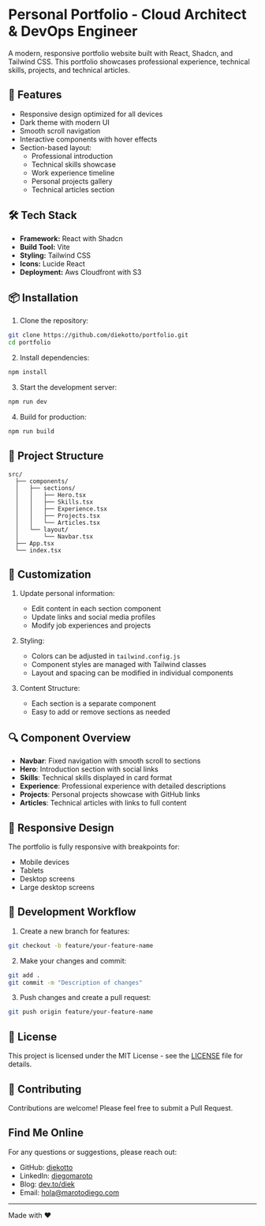 # Personal Portfolio - Cloud Architect & DevOps Engineer

A modern, responsive portfolio website built with React, Shadcn, and Tailwind CSS. This portfolio showcases professional experience, technical skills, projects, and technical articles.

## 🚀 Features

- Responsive design optimized for all devices
- Dark theme with modern UI
- Smooth scroll navigation
- Interactive components with hover effects
- Section-based layout:
  - Professional introduction
  - Technical skills showcase
  - Work experience timeline
  - Personal projects gallery
  - Technical articles section

## 🛠️ Tech Stack

- **Framework:** React with Shadcn
- **Build Tool:** Vite
- **Styling:** Tailwind CSS
- **Icons:** Lucide React
- **Deployment:** Aws Cloudfront with S3

## 📦 Installation

1. Clone the repository:

```bash
git clone https://github.com/diekotto/portfolio.git
cd portfolio
```

2. Install dependencies:

```bash
npm install
```

3. Start the development server:

```bash
npm run dev
```

4. Build for production:

```bash
npm run build
```

## 🔧 Project Structure

```
src/
  ├── components/
  │   ├── sections/
  │   │   ├── Hero.tsx
  │   │   ├── Skills.tsx
  │   │   ├── Experience.tsx
  │   │   ├── Projects.tsx
  │   │   └── Articles.tsx
  │   └── layout/
  │       └── Navbar.tsx
  ├── App.tsx
  └── index.tsx
```

## 🎨 Customization

1. Update personal information:

   - Edit content in each section component
   - Update links and social media profiles
   - Modify job experiences and projects

2. Styling:

   - Colors can be adjusted in `tailwind.config.js`
   - Component styles are managed with Tailwind classes
   - Layout and spacing can be modified in individual components

3. Content Structure:
   - Each section is a separate component
   - Easy to add or remove sections as needed

## 🔍 Component Overview

- **Navbar**: Fixed navigation with smooth scroll to sections
- **Hero**: Introduction section with social links
- **Skills**: Technical skills displayed in card format
- **Experience**: Professional experience with detailed descriptions
- **Projects**: Personal projects showcase with GitHub links
- **Articles**: Technical articles with links to full content

## 📱 Responsive Design

The portfolio is fully responsive with breakpoints for:

- Mobile devices
- Tablets
- Desktop screens
- Large desktop screens

## 🔄 Development Workflow

1. Create a new branch for features:

```bash
git checkout -b feature/your-feature-name
```

2. Make your changes and commit:

```bash
git add .
git commit -m "Description of changes"
```

3. Push changes and create a pull request:

```bash
git push origin feature/your-feature-name
```

## 📄 License

This project is licensed under the MIT License - see the [LICENSE](LICENSE) file for details.

## 🤝 Contributing

Contributions are welcome! Please feel free to submit a Pull Request.

## Find Me Online

For any questions or suggestions, please reach out:

- GitHub: [diekotto](https://github.com/diekotto)
- LinkedIn: [diegomaroto](https://www.linkedin.com/in/diegomaroto)
- Blog: [dev.to/diek](https://dev.to/diek)
- Email: hola@marotodiego.com

---

Made with ❤️
